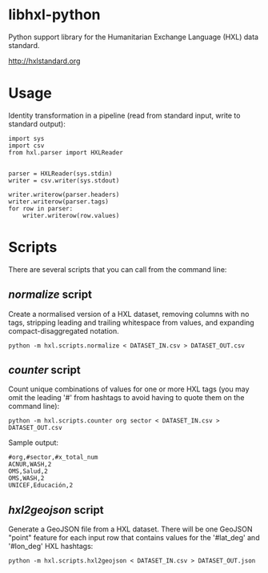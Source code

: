 libhxl-python
=============

Python support library for the Humanitarian Exchange Language (HXL) data standard.

http://hxlstandard.org

# Usage

Identity transformation in a pipeline (read from standard input, write to standard output):

```
import sys
import csv
from hxl.parser import HXLReader


parser = HXLReader(sys.stdin)
writer = csv.writer(sys.stdout)

writer.writerow(parser.headers)
writer.writerow(parser.tags)
for row in parser:
    writer.writerow(row.values)
```

# Scripts

There are several scripts that you can call from the command line:

## _normalize_ script

Create a normalised version of a HXL dataset, removing columns with no
tags, stripping leading and trailing whitespace from values, and
expanding compact-disaggregated notation.

```
python -m hxl.scripts.normalize < DATASET_IN.csv > DATASET_OUT.csv
```

## _counter_ script

Count unique combinations of values for one or more HXL tags (you may
omit the leading '#' from hashtags to avoid having to quote them on
the command line):

```
python -m hxl.scripts.counter org sector < DATASET_IN.csv > DATASET_OUT.csv
```

Sample output:

```
#org,#sector,#x_total_num
ACNUR,WASH,2
OMS,Salud,2
OMS,WASH,2
UNICEF,Educación,2
```

## _hxl2geojson_ script

Generate a GeoJSON file from a HXL dataset. There will be one GeoJSON
"point" feature for each input row that contains values for the
'#lat_deg' and '#lon_deg' HXL hashtags:

```
python -m hxl.scripts.hxl2geojson < DATASET_IN.csv > DATASET_OUT.json
```

